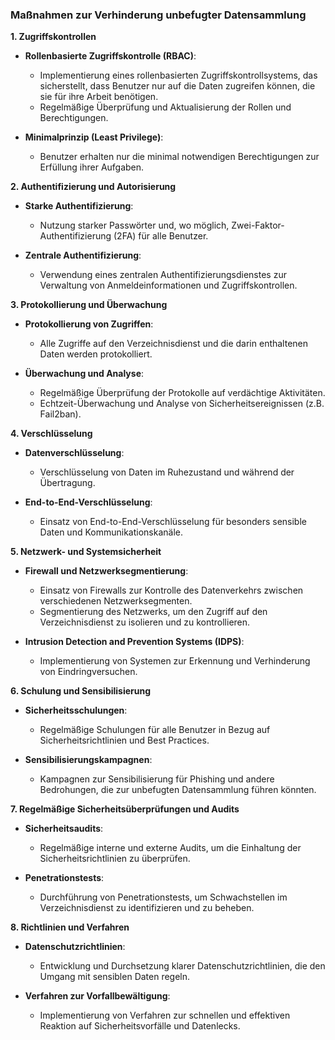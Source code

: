 ### Maßnahmen zur Verhinderung unbefugter Datensammlung

**1. Zugriffskontrollen**

- **Rollenbasierte Zugriffskontrolle (RBAC)**:
  - Implementierung eines rollenbasierten Zugriffskontrollsystems, das sicherstellt, dass Benutzer nur auf die Daten zugreifen können, die sie für ihre Arbeit benötigen.
  - Regelmäßige Überprüfung und Aktualisierung der Rollen und Berechtigungen.

- **Minimalprinzip (Least Privilege)**:
  - Benutzer erhalten nur die minimal notwendigen Berechtigungen zur Erfüllung ihrer Aufgaben.

**2. Authentifizierung und Autorisierung**

- **Starke Authentifizierung**:
  - Nutzung starker Passwörter und, wo möglich, Zwei-Faktor-Authentifizierung (2FA) für alle Benutzer.
  
- **Zentrale Authentifizierung**:
  - Verwendung eines zentralen Authentifizierungsdienstes zur Verwaltung von Anmeldeinformationen und Zugriffskontrollen.

**3. Protokollierung und Überwachung**

- **Protokollierung von Zugriffen**:
  - Alle Zugriffe auf den Verzeichnisdienst und die darin enthaltenen Daten werden protokolliert.
  
- **Überwachung und Analyse**:
  - Regelmäßige Überprüfung der Protokolle auf verdächtige Aktivitäten.
  - Echtzeit-Überwachung und Analyse von Sicherheitsereignissen (z.B. Fail2ban).

**4. Verschlüsselung**

- **Datenverschlüsselung**:
  - Verschlüsselung von Daten im Ruhezustand und während der Übertragung.
  
- **End-to-End-Verschlüsselung**:
  - Einsatz von End-to-End-Verschlüsselung für besonders sensible Daten und Kommunikationskanäle.

**5. Netzwerk- und Systemsicherheit**

- **Firewall und Netzwerksegmentierung**:
  - Einsatz von Firewalls zur Kontrolle des Datenverkehrs zwischen verschiedenen Netzwerksegmenten.
  - Segmentierung des Netzwerks, um den Zugriff auf den Verzeichnisdienst zu isolieren und zu kontrollieren.

- **Intrusion Detection and Prevention Systems (IDPS)**:
  - Implementierung von Systemen zur Erkennung und Verhinderung von Eindringversuchen.

**6. Schulung und Sensibilisierung**

- **Sicherheitsschulungen**:
  - Regelmäßige Schulungen für alle Benutzer in Bezug auf Sicherheitsrichtlinien und Best Practices.

- **Sensibilisierungskampagnen**:
  - Kampagnen zur Sensibilisierung für Phishing und andere Bedrohungen, die zur unbefugten Datensammlung führen könnten.

**7. Regelmäßige Sicherheitsüberprüfungen und Audits**

- **Sicherheitsaudits**:
  - Regelmäßige interne und externe Audits, um die Einhaltung der Sicherheitsrichtlinien zu überprüfen.

- **Penetrationstests**:
  - Durchführung von Penetrationstests, um Schwachstellen im Verzeichnisdienst zu identifizieren und zu beheben.

**8. Richtlinien und Verfahren**

- **Datenschutzrichtlinien**:
  - Entwicklung und Durchsetzung klarer Datenschutzrichtlinien, die den Umgang mit sensiblen Daten regeln.

- **Verfahren zur Vorfallbewältigung**:
  - Implementierung von Verfahren zur schnellen und effektiven Reaktion auf Sicherheitsvorfälle und Datenlecks.
